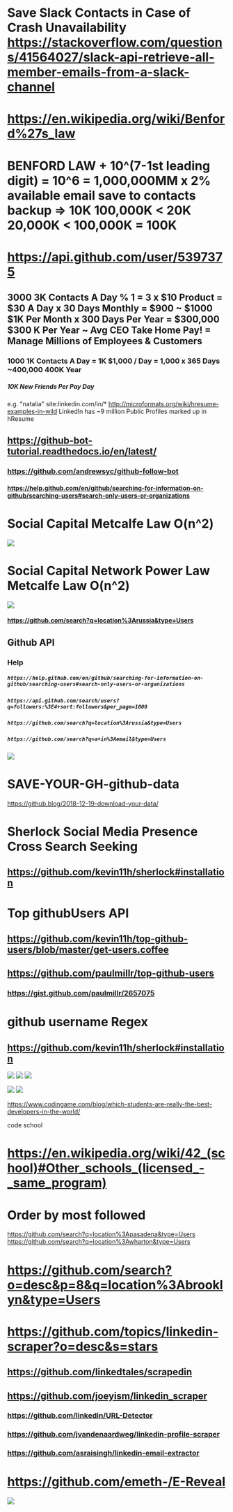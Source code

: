 # Save Slack Contacts in Case of Crash Unavailability https://stackoverflow.com/questions/41564027/slack-api-retrieve-all-member-emails-from-a-slack-channel

# https://en.wikipedia.org/wiki/Benford%27s_law
# BENFORD LAW + 10^(7-1st leading digit) = 10^6 = 1,000,000MM x 2% available email save to contacts backup => 10K 100,000K < 20K 20,000K < 100,000K = 100K
# https://api.github.com/user/5397375

## 3000 3K Contacts A Day % 1 = 3 x $10 Product = $30 A Day x 30 Days Monthly = $900 ~ $1000 $1K Per Month x 300 Days Per Year = $300,000 $300 K Per Year ~ Avg CEO Take Home Pay! = Manage Millions of Employees & Customers

### 1000 1K Contacts A Day = 1K $1,000 / Day = 1,000 x 365 Days ~400,000 400K Year
##### 10K New Friends Per Pay Day
e.g. "natalia" site:linkedin.com/in/*
http://microformats.org/wiki/hresume-examples-in-wild
LinkedIn has ~9 million Public Profiles marked up in hResume
## https://github-bot-tutorial.readthedocs.io/en/latest/
### https://github.com/andrewsyc/github-follow-bot
#### https://help.github.com/en/github/searching-for-information-on-github/searching-users#search-only-users-or-organizations

# Social Capital Metcalfe Law O(n^2)
![](https://raw.githubusercontent.com/kevin11h/SAVE-YOUR-GH-github-data/master/download%20(1).png)
# Social Capital Network Power Law Metcalfe Law O(n^2)
![](https://github.com/kevin11h/SAVE-YOUR-GH-github-data/blob/master/download.png?raw=true)

#### https://github.com/search?q=location%3Arussia&type=Users

## Github API
### Help
##### `https://help.github.com/en/github/searching-for-information-on-github/searching-users#search-only-users-or-organizations`
##### `https://api.github.com/search/users?q=followers:%3E4+sort:followers&per_page=1000`
##### `https://github.com/search?q=location%3Arussia&type=Users`
##### `https://github.com/search?q=a+in%3Aemail&type=Users`

![](https://github.com/kevin11h/SAVE-YOUR-GH-github-data/blob/master/map.png?raw=true)

# SAVE-YOUR-GH-github-data
https://github.blog/2018-12-19-download-your-data/

# Sherlock Social Media Presence Cross Search Seeking
## https://github.com/kevin11h/sherlock#installation

# Top githubUsers API
## https://github.com/kevin11h/top-github-users/blob/master/get-users.coffee
## https://github.com/paulmillr/top-github-users
### https://gist.github.com/paulmillr/2657075

# github username Regex
## https://github.com/kevin11h/sherlock#installation

![](https://github.com/kevin11h/SAVE-YOUR-GH-github-data/blob/master/map.png?raw=true)
![](https://www.codingame.com/blog/wp-content/uploads/2017/01/slides-of-a-pitch-deck-4-410x1024.png)
![](https://www.codingame.com/blog/which-students-are-really-the-best-developers-in-the-world/)

![](https://preview.redd.it/10adolsefmw41.jpg?width=907&format=pjpg&auto=webp&s=1a0ae13d75232345b2e64924f2d83af8209a69a7)
![](https://www.codingame.com/blog/wp-content/uploads/2017/01/slides-of-a-pitch-deck-3-410x1024.png)

https://www.codingame.com/blog/which-students-are-really-the-best-developers-in-the-world/

code school
# https://en.wikipedia.org/wiki/42_(school)#Other_schools_(licensed_-_same_program)
# Order by most followed
https://github.com/search?q=location%3Apasadena&type=Users
https://github.com/search?q=location%3Awharton&type=Users

# https://github.com/search?o=desc&p=8&q=location%3Abrooklyn&type=Users


# https://github.com/topics/linkedin-scraper?o=desc&s=stars
## https://github.com/linkedtales/scrapedin
## https://github.com/joeyism/linkedin_scraper

### https://github.com/linkedin/URL-Detector
### https://github.com/jvandenaardweg/linkedin-profile-scraper
### https://github.com/asraisingh/linkedin-email-extractor
# https://github.com/emeth-/E-Reveal

![](https://cdn.statcdn.com/Infographic/images/normal/15137.jpeg)
